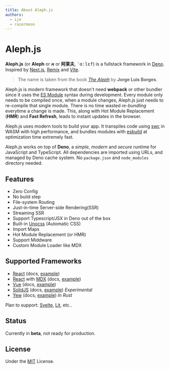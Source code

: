 ```yaml
---
title: About Aleph.js
authors:
  - ije
  - razermoon
---
```


# Aleph.js

**Aleph.js** (or **Aleph** or **א** or **阿莱夫**, <samp>ˈɑːlɛf</samp>) is a
fullstack framework in [Deno]. Inspired by [Next.js], [Remix] and [Vite].

> The name is taken from the book [_The Aleph_] by **Jorge Luis Borges**.

Aleph.js is modern framework that doesn't need **webpack** or other bundler
since it uses the [ES Module] syntax during development. Every module only needs
to be compiled once, when a module changes, Aleph.js just needs to re-compile
that single module. There is no time wasted _re-bundling_ everytime a change is
made. This, along with Hot Module Replacement (**HMR**) and **Fast Refresh**,
leads to instant updates in the browser.

Aleph.js uses modern tools to build your app. It transpiles code using [swc] in
WASM with high performance, and bundles modules with [esbuild] at optimization
time extremely fast.

Aleph.js works on top of **Deno**, a _simple_, _modern_ and _secure_ runtime for
JavaScript and TypeScript. All dependencies are imported using URLs, and managed
by Deno cache system. No `package.json` and `node_modules` directory needed.

## Features

- Zero Config
- No build step
- File-system Routing
- Just-in-time Server-side Rendering(SSR)
- Streaming SSR
- Support Typescript/JSX in Deno out of the box
- Built-in [Unocss] (Automatic CSS)
- Import Maps
- Hot Module Replacement (or HMR)
- Support Middware
- Custom Module Loader like MDX

## Supported Frameworks

- [React](https://reactjs.org) (<Link to="/docs/framework/react">docs</Link>, [example](https://github.com/alephjs/aleph.js/tree/main/examples/react-app))
- [React](https://reactjs.org) with [MDX](https://mdxjs.com) (<Link to="/docs/framework/react-mdx">docs</Link>, [example](https://github.com/alephjs/aleph.js/tree/main/examples/react-mdx-app))
- [Vue](https://vuejs.org) (<Link to="/docs/framework/vue">docs</Link>, [example](https://github.com/alephjs/aleph.js/tree/main/examples/vue-app))
- [SolidJS](https://www.solidjs.com/) (<Link to="/docs/framework/solid">docs</Link>, [example](https://github.com/alephjs/aleph.js/tree/main/examples/solid-app))
  _Experimental_
- [Yew](https://yew.rs) (<Link to="/docs/framework/yew">docs</Link>, [example](https://github.com/alephjs/aleph.js/tree/main/examples/yew-app)) _In Rust_

Plan to support: [Svelte](https://svelte.dev/), [Lit](https://lit.dev/), etc..

## Status

Currently in **beta**, not ready for production.

## License

Under the [MIT] License.

[_The Aleph_]: http://phinnweb.org/links/literature/borges/aleph.html
[ES Module]: https://developer.mozilla.org/en-US/docs/Web/JavaScript/Guide/Modules
[deno]: https://deno.land
[Unocss]: https://github.com/unocss/unocss
[next.js]: https://nextjs.org
[Remix]: https://remix.run
[Vite]: https://vitejs.dev
[swc]: https://swc.rs
[esbuild]: https://github.com/evanw/esbuild
[MIT]: https://opensource.org/licenses/MIT
